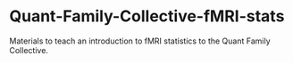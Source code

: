 # Quant-Family-Collective-fMRI-stats
Materials to teach an introduction to fMRI statistics to the Quant Family Collective. 
